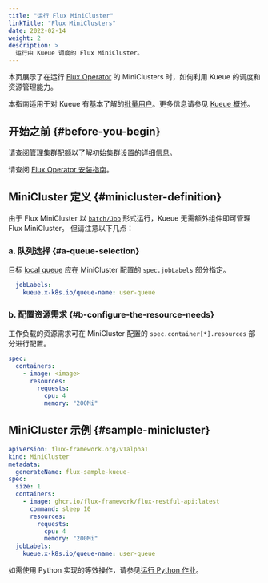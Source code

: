 ```yaml
---
title: "运行 Flux MiniCluster"
linkTitle: "Flux MiniClusters"
date: 2022-02-14
weight: 2
description: >
  运行由 Kueue 调度的 Flux MiniCluster。
---
```


本页展示了在运行 [Flux Operator](https://flux-framework.org/flux-operator/) 的 MiniClusters 时，如何利用 Kueue 的调度和资源管理能力。

本指南适用于对 Kueue 有基本了解的[批量用户](/docs/tasks#batch-user)。更多信息请参见 [Kueue 概述](/docs/overview)。

## 开始之前 {#before-you-begin}

请查阅[管理集群配额](/docs/tasks/manage/administer_cluster_quotas)以了解初始集群设置的详细信息。

请查阅 [Flux Operator 安装指南](https://flux-framework.org/flux-operator/getting_started/user-guide.html#install)。

## MiniCluster 定义 {#minicluster-definition}

由于 Flux MiniCluster 以 [`batch/Job`](https://kubernetes.io/docs/concepts/workloads/controllers/job/) 形式运行，Kueue 无需额外组件即可管理 Flux MiniCluster。
但请注意以下几点：

### a. 队列选择 {#a-queue-selection}

目标 [local queue](/docs/concepts/local_queue) 应在 MiniCluster 配置的 `spec.jobLabels` 部分指定。

```yaml
  jobLabels:
    kueue.x-k8s.io/queue-name: user-queue
```

### b. 配置资源需求 {#b-configure-the-resource-needs}

工作负载的资源需求可在 MiniCluster 配置的 `spec.container[*].resources` 部分进行配置。

```yaml
spec:
  containers:
    - image: <image>
      resources:
        requests:
          cpu: 4
          memory: "200Mi"
```

## MiniCluster 示例 {#sample-minicluster}

```yaml
apiVersion: flux-framework.org/v1alpha1
kind: MiniCluster
metadata:
  generateName: flux-sample-kueue-
spec:
  size: 1
  containers:
    - image: ghcr.io/flux-framework/flux-restful-api:latest
      command: sleep 10 
      resources:
        requests:
          cpu: 4
          memory: "200Mi"
  jobLabels:
    kueue.x-k8s.io/queue-name: user-queue
```

如需使用 Python 实现的等效操作，请参见[运行 Python 作业](/docs/tasks/run/python_jobs/#flux-operator-job)。
